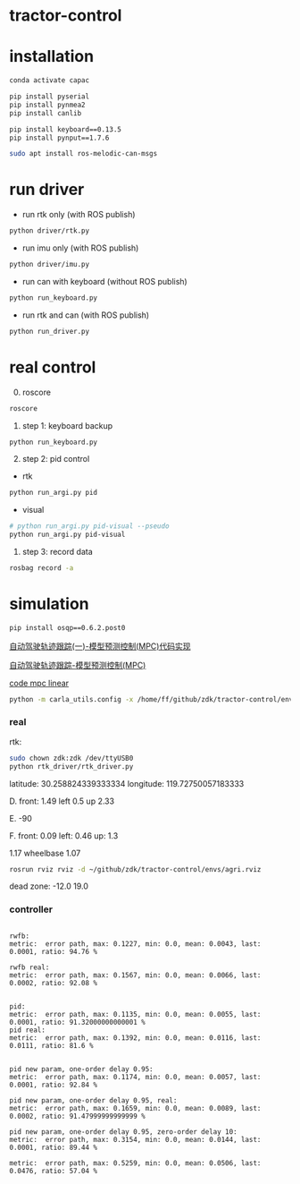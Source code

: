 # tractor-control

# installation

```bash
conda activate capac

pip install pyserial
pip install pynmea2
pip install canlib

pip install keyboard==0.13.5
pip install pynput==1.7.6

sudo apt install ros-melodic-can-msgs
```



# run driver

- run rtk only (with ROS publish)

```bash
python driver/rtk.py
```

- run imu only (with ROS publish)

```bash
python driver/imu.py
```




- run can with keyboard (without ROS publish)

```bash
python run_keyboard.py
```



- run rtk and can (with ROS publish)

```bash
python run_driver.py
```


# real control

0. roscore

```bash
roscore
```

1. step 1: keyboard backup

```bash
python run_keyboard.py
```

2. step 2: pid control

- rtk

```bash
python run_argi.py pid
```

- visual

```bash
# python run_argi.py pid-visual --pseudo
python run_argi.py pid-visual
```


1. step 3: record data

```bash
rosbag record -a
```






# simulation

```bash
pip install osqp==0.6.2.post0
```

[自动驾驶轨迹跟踪(一)-模型预测控制(MPC)代码实现](https://cloud.tencent.com/developer/article/1989738)

[自动驾驶轨迹跟踪-模型预测控制(MPC)](https://mp.weixin.qq.com/s?__biz=MzUwOTg3NTQ4NQ==&mid=2247487839&idx=1&sn=cbdec5f9d30b619eed0c60a8d96d97ef&chksm=f90ad52dce7d5c3bd3877e9fd3902318c246fb54aca7537fc7a8909fc9ee1775c93ce2f715c8&scene=21#wechat_redirect)

[code mpc linear](https://github.com/YoungTimes/algorithms/blob/main/mpc/mpc_linear.py)




```bash
python -m carla_utils.config -x /home/ff/github/zdk/tractor-control/envs/drift_map/train.xodr
```



### real

rtk:

```bash
sudo chown zdk:zdk /dev/ttyUSB0
python rtk_driver/rtk_driver.py
```

latitude: 30.258824339333334
longitude: 119.72750057183333
 

D.
front: 1.49
left 0.5
up 2.33


E.
-90


F.
front: 0.09
left: 0.46
up: 1.3


1.17
wheelbase 1.07



```bash
rosrun rviz rviz -d ~/github/zdk/tractor-control/envs/agri.rviz
```



dead zone: -12.0  19.0







### controller

```

rwfb:
metric:  error path, max: 0.1227, min: 0.0, mean: 0.0043, last: 0.0001, ratio: 94.76 %

rwfb real:
metric:  error path, max: 0.1567, min: 0.0, mean: 0.0066, last: 0.0002, ratio: 92.08 %


pid:
metric:  error path, max: 0.1135, min: 0.0, mean: 0.0055, last: 0.0001, ratio: 91.32000000000001 %
pid real:
metric:  error path, max: 0.1392, min: 0.0, mean: 0.0116, last: 0.0111, ratio: 81.6 %


pid new param, one-order delay 0.95:
metric:  error path, max: 0.1174, min: 0.0, mean: 0.0057, last: 0.0001, ratio: 92.84 %

pid new param, one-order delay 0.95, real:
metric:  error path, max: 0.1659, min: 0.0, mean: 0.0089, last: 0.0002, ratio: 91.47999999999999 %

pid new param, one-order delay 0.95, zero-order delay 10:
metric:  error path, max: 0.3154, min: 0.0, mean: 0.0144, last: 0.0001, ratio: 89.44 %

metric:  error path, max: 0.5259, min: 0.0, mean: 0.0506, last: 0.0476, ratio: 57.04 %
```



